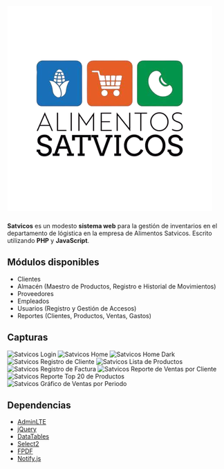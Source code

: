 
# ![Satvicos Logo](docs/logo.png)
**Satvicos** es un modesto **sistema web** para la gestión de inventarios en el departamento de lógistica en la empresa de Alimentos Satvicos.
Escrito utilizando **PHP** y **JavaScript**.


## Módulos disponibles
- Clientes
- Almacén (Maestro de Productos, Registro e Historial de Movimientos)
- Proveedores
- Empleados
- Usuarios (Registro y Gestión de Accesos)
- Reportes (Clientes, Productos, Ventas, Gastos)

## Capturas
![Satvicos Login](docs/preview/Satvicos_login.png)
![Satvicos Home](docs/preview/Satvicos_home.png)
![Satvicos Home Dark](docs/preview/Satvicos_home_dark.png)
![Satvicos Registro de Cliente](docs/preview/Satvicos_registro_cliente.png)
![Satvicos Lista de Productos](docs/preview/Satvicos_lista_productos.png)
![Satvicos Registro de Factura](docs/preview/Satvicos_registro_factura.png)
![Satvicos Reporte de Ventas por Cliente](docs/preview/Satvicos_reporte_ventas_cliente.png)
![Satvicos Reporte Top 20 de Productos](docs/preview/Satvicos_reporte_productos_top20.png)
![Satvicos Gráfico de Ventas por Periodo](docs/preview/Satvicos_grafico_ventas_por_periodo.png)

## Dependencias
- [AdminLTE](https://github.com/ColorlibHQ/AdminLTE)
- [jQuery](https://github.com/jquery/jquery)
- [DataTables](https://github.com/DataTables/DataTablesSrc)
- [Select2](https://github.com/select2/select2)
- [FPDF](http://www.fpdf.org)
- [Notify.js](https://github.com/jpillora/notifyjs)
